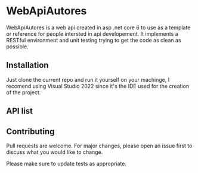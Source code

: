 # WebApiAutores

WebApiAutores is a web api created in asp .net core 6 to use as a template or reference for people intersted in api developement. It implements a RESTful environment and unit testing trying to get the code as clean as possible.

## Installation

Just clone the current repo and run it yourself on your machinge, I recomend using Visual Studio 2022 since it's the IDE used for the creation of the project.

## API list


## Contributing
Pull requests are welcome. For major changes, please open an issue first to discuss what you would like to change.

Please make sure to update tests as appropriate.
